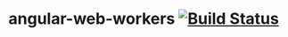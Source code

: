 # angular-web-workers  [![Build Status](https://travis-ci.org/gdi2290/angular-web-workers.png?branch=master)](https://travis-ci.org/gdi2290/angular-web-workers)
